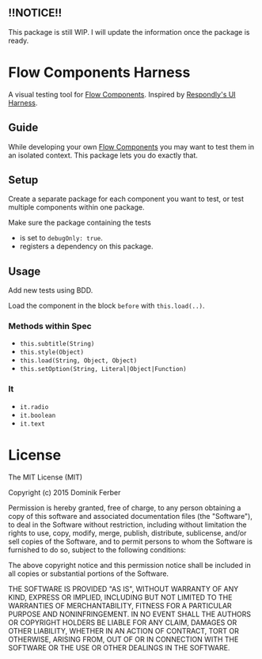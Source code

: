 ## !!NOTICE!!
This package is still WIP. I will update the information once the package is ready.


# Flow Components Harness

A visual testing tool for [Flow Components](https://github.com/meteorhacks/flow-components).
Inspired by [Respondly's UI Harness](https://github.com/Respondly/meteor-ui-harness).


## Guide
While developing your own [Flow Components](https://github.com/meteorhacks/flow-components) you may want to test them in an isolated context.
This package lets you do exactly that.

## Setup

Create a separate package for each component you want to test, or test multiple components within one package.

Make sure the package containing the tests
 - is set to `debugOnly: true`.
 - registers a dependency on this package.

## Usage

Add new tests using BDD.

Load the component in the block `before` with `this.load(..)`.

### Methods within Spec

- `this.subtitle(String)`
- `this.style(Object)`
- `this.load(String, Object, Object)`
- `this.setOption(String, Literal|Object|Function)`


### It

- `it.radio`
- `it.boolean`
- `it.text`



# License
The MIT License (MIT)

Copyright (c) 2015 Dominik Ferber

Permission is hereby granted, free of charge, to any person obtaining a copy of this software and associated documentation files (the "Software"), to deal in the Software without restriction, including without limitation the rights to use, copy, modify, merge, publish, distribute, sublicense, and/or sell copies of the Software, and to permit persons to whom the Software is furnished to do so, subject to the following conditions:

The above copyright notice and this permission notice shall be included in all copies or substantial portions of the Software.

THE SOFTWARE IS PROVIDED "AS IS", WITHOUT WARRANTY OF ANY KIND, EXPRESS OR IMPLIED, INCLUDING BUT NOT LIMITED TO THE WARRANTIES OF MERCHANTABILITY, FITNESS FOR A PARTICULAR PURPOSE AND NONINFRINGEMENT. IN NO EVENT SHALL THE AUTHORS OR COPYRIGHT HOLDERS BE LIABLE FOR ANY CLAIM, DAMAGES OR OTHER LIABILITY, WHETHER IN AN ACTION OF CONTRACT, TORT OR OTHERWISE, ARISING FROM, OUT OF OR IN CONNECTION WITH THE SOFTWARE OR THE USE OR OTHER DEALINGS IN THE SOFTWARE.
